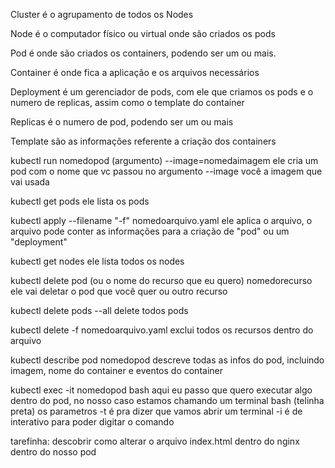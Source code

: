 Cluster é o agrupamento de todos os Nodes

Node é o computador físico ou virtual onde são criados os pods

Pod é onde são criados os containers, podendo ser um ou mais.

Container é onde fica a aplicação e os arquivos necessários

Deployment é um gerenciador de pods, com ele que criamos os pods e o numero de replicas, assim como o template do container

Replicas é o numero de pod, podendo ser um ou mais

Template são as informações referente a criação dos containers

kubectl run nomedopod (argumento) --image=nomedaimagem
    ele cria um pod com o nome que vc passou no argumento --image você a imagem que vai usada

kubectl get pods 
    ele lista os pods

kubectl apply --filename "-f" nomedoarquivo.yaml
    ele aplica o arquivo, o arquivo pode conter as informações para a criação de "pod" ou um "deployment" 

kubectl get nodes
    ele lista todos os nodes

kubectl delete pod (ou o nome do recurso que eu quero) nomedorecurso
    ele vai deletar o pod que você quer ou outro recurso

kubectl delete pods --all
    delete todos pods

kubectl delete -f nomedoarquivo.yaml
    exclui todos os recursos dentro do arquivo


kubectl describe pod nomedopod
    descreve todas as infos do pod, incluindo imagem, nome do container e eventos do container

kubectl exec -it nomedopod bash
    aqui eu passo que quero executar algo dentro do pod, no nosso caso estamos chamando um terminal bash (telinha preta) os parametros -t é pra dizer que vamos abrir um terminal -i é de interativo para poder digitar o comando


tarefinha:
    descobrir como alterar o arquivo index.html dentro do nginx dentro do nosso pod


